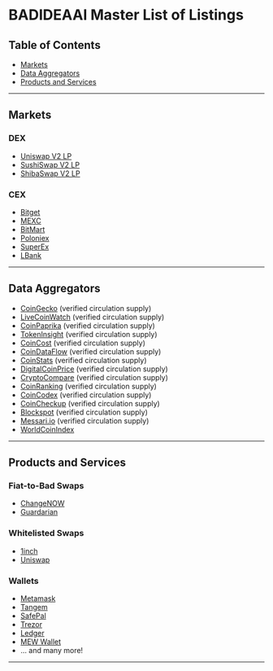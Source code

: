 # BADIDEAAI Master List of Listings

## Table of Contents

- [Markets](#markets)
- [Data Aggregators](#data-aggregators)
- [Products and Services](#products-and-services)

---

## Markets

### DEX

- [Uniswap V2 LP](https://coinmarketcap.com/dexscan/ethereum/0x29c830864930c897efa2b9e9851342187b82010e/)
- [SushiSwap V2 LP](https://coinmarketcap.com/dexscan/ethereum/0x57fbc21ca3c157a26b6ea57334d6b082be1060a7/)
- [ShibaSwap V2 LP](https://coinmarketcap.com/dexscan/ethereum/0x6f4a05f54172e53d9f937a46f3ab9aca4f1dbd6e/)

### CEX

- [Bitget](https://www.bitget.com/en/spot/badusdt_SPBL?type=spot)
- [MEXC](https://www.mexc.com/exchange/BAD_USDT)
- [BitMart](https://www.bitmart.com/trade/en-US?symbol=BAD_USDT&layout=pro)
- [Poloniex](https://poloniex.com/trade/BAD_USDT/?type=spot)
- [SuperEx](https://www.superex.com/trade/BAD_USDT)
- [LBank](https://www.lbank.com/en-US/trade/bad_usdt/)

---

## Data Aggregators

- [CoinGecko](https://www.coingecko.com/en/coins/bad-idea-ai) (verified circulation supply)
- [LiveCoinWatch](https://www.livecoinwatch.com/price/BADIDEAAI-_BAD) (verified circulation supply)
- [CoinPaprika](https://coinpaprika.com/coin/bad-bad-idea-ai/) (verified circulation supply)
- [TokenInsight](https://tokeninsight.com/en/coins/bad-idea-ai) (verified circulation supply)
- [CoinCost](https://coincost.net/en/currency/bad-idea-ai) (verified circulation supply)
- [CoinDataFlow](https://coindataflow.com/en/currency/bad-idea-ai) (verified circulation supply)
- [CoinStats](https://coinstats.app/coins/bad-idea-ai/) (verified circulation supply)
- [DigitalCoinPrice](https://digitalcoinprice.com/coins/bad-idea-ai) (verified circulation supply)
- [CryptoCompare](https://www.cryptocompare.com/coins/bad/overview) (verified circulation supply)
- [CoinRanking](https://coinranking.com/coin/Un8X1DKEo+badideaai-bad) (verified circulation supply)
- [CoinCodex](https://coincodex.com/crypto/bad-idea-ai/) (verified circulation supply)
- [CoinCheckup](https://coincheckup.com/coins/bad-idea-ai) (verified circulation supply)
- [Blockspot](https://blockspot.io/coin/bad-idea-ai/) (verified circulation supply)
- [Messari.io](https://messari.io/project/bad-idea-ai) (verified circulation supply)
- [WorldCoinIndex](https://www.worldcoinindex.com/coin/bad-idea-ai)
  
---

## Products and Services

### Fiat-to-Bad Swaps

- [ChangeNOW](https://changenow.io/buy/bad-eth)
- [Guardarian](https://guardarian.com/buy-bad)

### Whitelisted Swaps

- [1inch](https://app.1inch.io/#/1/simple/swap/ETH/BAD)
- [Uniswap](https://app.uniswap.org/swap?outputCurrency=0x32b86b99441480a7e5bd3a26c124ec2373e3f015)

### Wallets

- [Metamask](https://portfolio.metamask.io/networks/1/tokens/bad-idea-ai/0x32b86b99441480a7e5bd3a26c124ec2373e3f015)
- [Tangem](https://tangem.com/en/blog/post/bad-idea-ai-tangem/)
- [SafePal](https://www.safepal.com/en/coin/lists)
- [Trezor](https://trezor.io/coins/detail/bad-idea-ai)
- [Ledger](https://ledger.com)
- [MEW Wallet](https://www.myetherwallet.com/)
- ... and many more!

---

